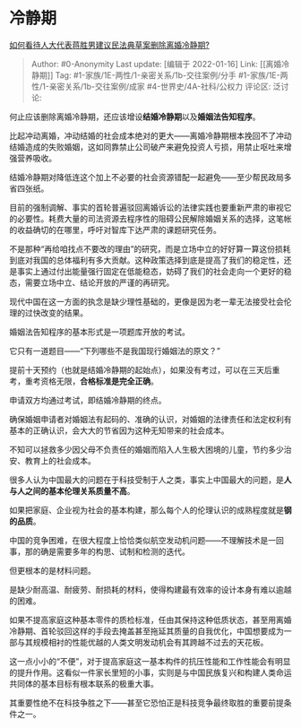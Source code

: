 # 冷静期
[如何看待人大代表蒋胜男建议民法典草案删除离婚冷静期?](https://www.zhihu.com/question/396001001/answer/1242575608)

> Author: #0-Anonymity
> Last update: [编辑于 2022-01-16]
> Link: [[离婚冷静期]]
> Tag: #1-家族/1E-两性/1-亲密关系/1b-交往案例/分手 #1-家族/1E-两性/1-亲密关系/1b-交往案例/成家 #4-世界史/4A-社科/公权力
> 评论区:
> 泛讨论:

何止应该删除离婚冷静期，还应该增设**结婚冷静期**以及**婚姻法告知程序**。

比起冲动离婚，冲动结婚的社会成本绝对的更大——离婚冷静期根本挽回不了冲动结婚造成的失败婚姻，这如同靠禁止公司破产来避免投资人亏损，用禁止呕吐来增强营养吸收。

结婚冷静期对降低连这个加上不必要的社会资源错配一起避免——至少帮民政局多省四张纸。

目前的强制调解、事实的首轮普遍驳回离婚诉讼的法律实践也要重新严肃的审视它的必要性。耗费大量的司法资源去程序性的阻碍公民解除婚姻关系的选择，这笔帐的收益确切的在哪里，呼吁对智库下达严肃的课题研究任务。

不是那种“再给咱找点不要改的理由”的研究，而是立场中立的好好算一算这份损耗到底对我国的总体福利有多大贡献。这种政策选择到底是提高了我们的稳定性，还是事实上通过付出能量强行固定在低能稳态，妨碍了我们的社会走向一个更好的稳态，需要立场中立、结论开放的严谨的再研究。

现代中国在这一方面的执念是缺少理性基础的，更像是因为老一辈无法接受社会伦理的过快改变的结果。

婚姻法告知程序的基本形式是一项题库开放的考试。

它只有一道题目——“下列哪些不是我国现行婚姻法的原文？”

提前十天预约（也就是结婚冷静期的起始点），如果没有考过，可以在三天后重考，重考资格无限，**合格标准是完全正确**。

申请双方均通过考试，即结婚冷静期的终点。

确保婚姻申请者对婚姻法有起码的、准确的认识，对婚姻的法律责任和法定权利有基本的正确认识，会大大的节省因为这种无知带来的社会成本。

不知可以拯救多少因父母不负责任的婚姻而陷入人生极大困境的儿童，节约多少治安、教育上的社会成本。

很多人认为中国最大的问题在于科技受制于人之类，事实上中国最大的问题，是**人与人之间的基本伦理关系质量不高**。

如果把家庭、企业视为社会的基本构建，那么每个人的伦理认识的成熟程度就是**钢的品质**。

中国的竞争困难，在很大程度上恰恰类似航空发动机问题——不理解技术是一回事，那的确是需要多年的构思、试制和检测的迭代。

但更根本的是材料问题。

是缺少耐高温、耐疲劳、耐损耗的材料，使得构建最有效率的设计本身有难以逾越的困难。

如果不提高家庭这种基本零件的质检标准，任由其保持这种低质状态，甚至用离婚冷静期、首轮驳回这样的手段去掩盖甚至拖延其质量的自我优化，中国想要成为一部与其规模相衬的性能优越的人类文明发动机会有其跨越不过去的天花板。

这一点小小的“不便”，对于提高家庭这一基本构件的抗压性能和工作性能会有明显的提升作用。这看似一件家长里短的小事，实则是与中国民族复兴和构建人类命运共同体的基本目标有根本联系的极重大事。

其重要性绝不在科技争胜之下——甚至它恐怕正是科技竞争最终取胜的重要前提条件之一。
